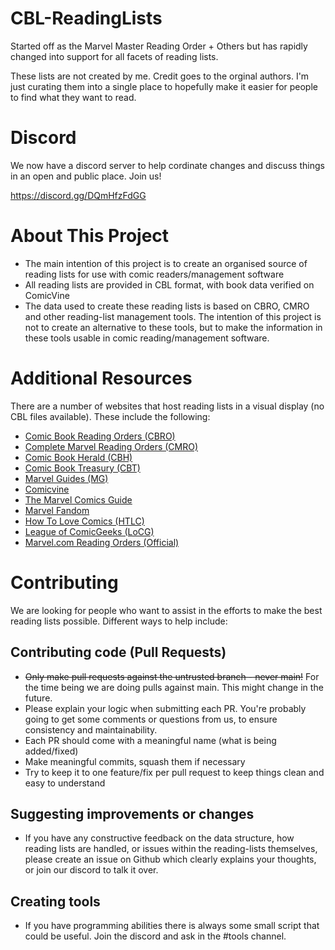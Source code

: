 # CBL-ReadingLists
Started off as the Marvel Master Reading Order + Others but has rapidly changed into support for all facets of reading lists. 

These lists are not created by me. Credit goes to the orginal authors. I'm just curating them into a single place to hopefully make it easier for people to find what they want to read. 

# Discord
We now have a discord server to help cordinate changes and discuss things in an open and public place. Join us!

https://discord.gg/DQmHfzFdGG

# About This Project
- The main intention of this project is to create an organised source of reading lists for use with comic readers/management software
- All reading lists are provided in CBL format, with book data verified on ComicVine
- The data used to create these reading lists is based on CBRO, CMRO and other reading-list management tools. The intention of this project is not to create an alternative to these tools, but to make the information in these tools usable in comic reading/management software.

# Additional Resources
There are a number of websites that host reading lists in a visual display (no CBL files available). These include the following:
- [Comic Book Reading Orders (CBRO)](https://comicbookreadingorders.com/)
- [Complete Marvel Reading Orders (CMRO)](https://cmro.travis-starnes.com/)
- [Comic Book Herald (CBH)](https://www.comicbookherald.com/)
- [Comic Book Treasury (CBT)](https://www.comicbooktreasury.com/)
- [Marvel Guides (MG)](https://marvelguides.com/)
- [Comicvine](https://comicvine.gamespot.com/story-arcs/)
- [The Marvel Comics Guide](http://marvelcrossovers.blogspot.com/)
- [Marvel Fandom](https://marvel.fandom.com/wiki/Marvel_Universe_Reading_Order)
- [How To Love Comics (HTLC)](https://www.howtolovecomics.com/)
- [League of ComicGeeks (LoCG)](https://leagueofcomicgeeks.com/)
- [Marvel.com Reading Orders (Official)](https://www.marvel.com/comics/discover)

# Contributing
We are looking for people who want to assist in the efforts to make the best reading lists possible.
Different ways to help include:

## Contributing code (Pull Requests)

- ~~Only make pull requests against the untrusted branch - never main!~~ For the time being we are doing pulls against main. This might change in the future. 
- Please explain your logic when submitting each PR. You're probably going to get some comments or questions from us, to ensure consistency and maintainability.
- Each PR should come with a meaningful name (what is being added/fixed)
- Make meaningful commits, squash them if necessary
- Try to keep it to one feature/fix per pull request to keep things clean and easy to understand

## Suggesting improvements or changes
- If you have any constructive feedback on the data structure, how reading lists are handled, or issues within the reading-lists themselves, please create an issue on Github which clearly explains your thoughts, or join our discord to talk it over. 

## Creating tools 
- If you have programming abilities there is always some small script that could be useful. Join the discord and ask in the #tools channel. 
